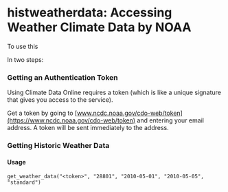 # histweatherdata: Accessing Weather Climate Data by NOAA


To use this 

In two steps:


### Getting an Authentication Token

Using Climate Data Online requires a token (which is like a unique signature that gives you access to the service).


Get a token by going to [www.ncdc.noaa.gov/cdo-web/token](https://www.ncdc.noaa.gov/cdo-web/token) and entering your email address. A token will be sent immediately to the address.

### Getting Historic Weather Data


#### Usage

```
get_weather_data("<token>", "28801", "2010-05-01", "2010-05-05", "standard")
```